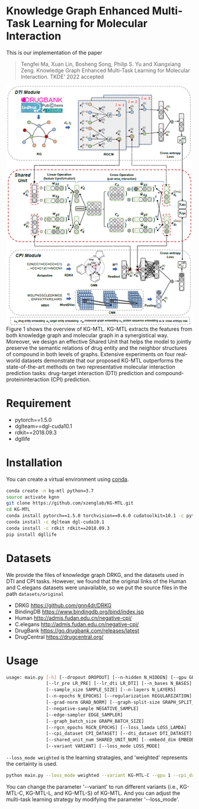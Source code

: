 <!--
 * @Author: your name
 * @Date: 2021-05-12 05:23:23
 * @LastEditTime: 2021-05-25 02:23:41
 * @LastEditors: Please set LastEditors
 * @Description: In User Settings Edit
 * @FilePath: /kg-mtl/README.md
-->
# Knowledge Graph Enhanced Multi-Task Learning for Molecular Interaction
This is our implementation of the paper

> Tengfei Ma, Xuan Lin, Bosheng Song, Philip S. Yu and Xiangxiang Zeng. Knowledge Graph Enhanced Multi-Task Learning for Molecular Interaction. TKDE' 2022 accepted

<img align="center" src="dataset/kg-mtl.png">
Figure 1 shows the overview of KG-MTL. KG-MTL extracts the features from both knowledge graph and molecular graph in a synergistical way. Moreover, we design an effective Shared Unit that helps the model to jointly preserve the semantic relations of drug entity and the neighbor structures of compound in both levels of graphs. Extensive experiments on four real-world datasets demonstrate that our proposed KG-MTL outperforms the state-of-the-art methods on two representative molecular interaction prediction tasks: drug-target interaction (DTI) prediction and compound-proteininteraction (CPI) prediction.

# Requirement
* pytorch==1.5.0
* dglteam==dgl-cuda10.1
* rdkit==2018.09.3
* dgllife
# Installation
You can create a virtual environment using [conda](https://github.com/conda/conda).
```bash
conda create -n kg-mtl python=3.7 
source activate kgnn  
git clone https://github.com/xzenglab/KG-MTL.git  
cd KG-MTL
conda install pytorch==1.5.0 torchvision==0.6.0 cudatoolkit=10.1 -c pytorch
conda install -c dglteam dgl-cuda10.1
conda install -c rdkit rdkit==2018.09.3
pip install dgllife
```

# Datasets
We provide the files of knowledge graph DRKG, and the datasets used in DTI and CPI tasks. However, we found that the original links of the Human and C.elegans datasets were unavailable, so we put the source files in the path `datasets/original`
+ DRKG https://github.com/gnn4dr/DRKG
+ BindingDB https://www.bindingdb.org/bind/index.jsp
+ Human http://admis.fudan.edu.cn/negative-cpi/
+ C.elegans http://admis.fudan.edu.cn/negative-cpi/
+ DrugBank https://go.drugbank.com/releases/latest
+ DrugCentral https://drugcentral.org/


# Usage
```bash
usage: main.py [-h] [--dropout DROPOUT] [--n-hidden N_HIDDEN] [--gpu GPU]
               [--lr_pre LR_PRE] [--lr_dti LR_DTI] [--n_bases N_BASES]
               [--sample_size SAMPLE_SIZE] [--n-layers N_LAYERS]
               [--n-epochs N_EPOCHS] [--regularization REGULARIZATION]
               [--grad-norm GRAD_NORM] [--graph-split-size GRAPH_SPLIT_SIZE]
               [--negative-sample NEGATIVE_SAMPLE]
               [--edge-sampler EDGE_SAMPLER]
               [--graph_batch_size GRAPH_BATCH_SIZE]
               [--rgcn_epochs RGCN_EPOCHS] [--loss_lamda LOSS_LAMDA]
               [--cpi_dataset CPI_DATASET] [--dti_dataset DTI_DATASET]
               [--shared_unit_num SHARED_UNIT_NUM] [--embedd_dim EMBEDD_DIM]
               [--variant VARIANT] [--loss_mode LOSS_MODE]
```
`--loss_mode weighted` is the learning stratagies, and 'weighted' represents the certainty is used.

```bash
python main.py --loss_mode weighted --variant KG-MTL-C --gpu 1 --cpi_dataset human --dti_dataset drugcentral
```
You can change the parameter '--variant' to run different variants (i.e., KG-MTL-C, KG-MTL-L, and KG-MTL-S) of KG-MTL. And you can adjust the multi-task learning strategy by modifying the parameter '--loss_mode'.
